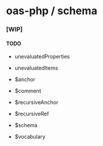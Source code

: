 # oas-php / schema
### [WIP]

#### TODO

* unevaluatedProperties
* unevaluatedItems

* $anchor
* $comment
* $recursiveAnchor
* $recursiveRef
* $schema 
* $vocabulary

